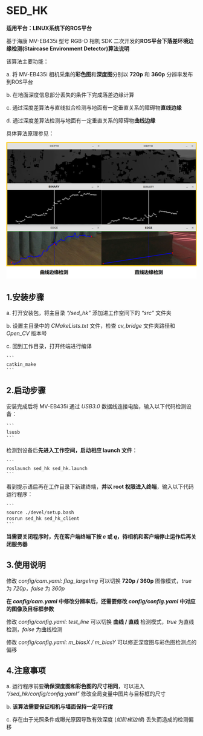 # SED_HK

**适用平台：LINUX系统下的ROS平台**

基于海康 MV-EB435i 型号 RGB-D 相机 SDK 二次开发的**ROS平台下落差环境边缘检测(Staircase Environment Detector)算法说明**

该算法主要功能：

a. 将 MV-EB435i 相机采集的**彩色图**和**深度图**分别以 **720p** 和 **360p** 分辨率发布到ROS平台

b. 在地面深度信息部分丢失的条件下完成落差边缘计算

c. 通过深度差算法与直线拟合检测与地面有一定垂直关系的障碍物**直线边缘**

d. 通过深度差算法检测与地面有一定垂直关系的障碍物**曲线边缘**

具体算法原理参见：

![Example](https://github.com/Ahoclairl/sed_hk/blob/master/pic/%E5%AE%9E%E6%B5%8B.png "边缘检测实例")

## 1.安装步骤

a. 打开安装包，将主目录 *“/sed_hk”* 添加进工作空间下的 *“src”* 文件夹

b. 设置主目录中的 *CMakeLists.txt* 文件，检查 *cv_bridge* 文件夹路径和 *Open_CV* 版本号

c. 回到工作目录，打开终端进行编译

    ```
    catkin_make
    ```

## 2.启动步骤

安装完成后将 MV-EB435i 通过 *USB3.0* 数据线连接电脑，输入以下代码检测设备：

    ```
    lsusb
    ```

检测到设备后**先进入工作空间，启动相应 launch 文件**：

    ```
    roslaunch sed_hk sed_hk.launch
    ```

看到提示语后再在工作目录下新建终端，**并以 root 权限进入终端**，输入以下代码运行程序：

    ```
    source ./devel/setup.bash
    rosrun sed_hk sed_hk_client
    ```

**当需要关闭程序时，先在客户端终端下按 *c* 或 *q*，待相机和客户端停止运作后再关闭服务器**

## 3.使用说明

修改 *config/cam.yaml: flag_largeImg* 可以切换 **720p / 360p** 图像模式，*true* 为 *720p*，*false* 为 *360p*

**在 *config/cam.yaml* 中修改分辨率后，还需要修改 *config/config.yaml* 中对应的图像及目标框参数**

修改 *config/config.yaml: test_line* 可以切换 **曲线 / 直线** 检测模式，*true* 为直线检测，*false* 为曲线检测

修改 *config/config.yaml: m_biasX / m_biasY* 可以修正深度图与彩色图检测点的偏移

## 4.注意事项

a. 运行程序前要**确保深度图和彩色图的尺寸相同**，可以进入 *“/sed_hk/config/config.yaml”* 修改全局变量中图片与目标框的尺寸

b. **该算法需要保证相机与墙面保持一定平行度**

c. 存在由于光照条件或曝光原因导致有效深度 (*如阶梯边缘*) 丢失而造成的检测偏移